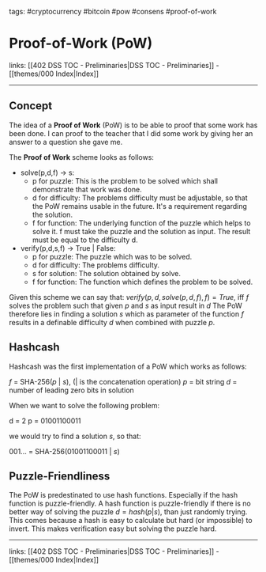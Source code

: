 tags: #cryptocurrency #bitcoin #pow #consens #proof-of-work

# Proof-of-Work (PoW)

links: [[402 DSS TOC - Preliminaries|DSS TOC - Preliminaries]] - [[themes/000 Index|Index]]

---

## Concept

The idea of a **Proof of Work** (PoW) is to be able to proof that some work has been done. I can proof to the teacher that I did some work by giving her an answer to a question she gave me.

The **Proof of Work** scheme looks as follows:

- solve(p,d,f) $\rightarrow$ s:
	- p for puzzle: This is the problem to be solved which shall demonstrate that work was done.
	- d for difficulty: The problems difficulty must be adjustable, so that the PoW remains usable in the future. It's a requirement regarding the solution.
	- f for function: The underlying function of the puzzle which helps to solve it. f must take the puzzle and the solution as input. The result must be equal to the difficulty d.
- verify(p,d,s,f) $\rightarrow$ True | False:
	- p for puzzle: The puzzle which was to be solved.
	- d for difficulty: The problems difficulty.
	- s for solution: The solution obtained by solve.
	- f for function: The function which defines the problem to be solved.

Given this scheme we can say that:
$verify(p,d,solve(p,d,f),f) = True$, iff $f$ solves the problem such that given $p$ and $s$ as input result in $d$
The PoW therefore lies in finding a solution $s$ which as parameter of the function $f$ results in a definable difficulty $d$ when combined with puzzle $p$.

## Hashcash

Hashcash was the first implementation of a PoW which works as follows:

$f$ = SHA-256($p$ | $s$), (| is the concatenation operation)
$p$ = bit string
$d$ = number of leading zero bits in solution

When we want to solve the following problem:

d = 2
p = 01001100011

we would try to find a solution $s$, so that:

001... = SHA-256(01001100011 | $s$)

## Puzzle-Friendliness

The PoW is predestinated to use hash functions. Especially if the hash function is puzzle-friendly. A hash function is puzzle-friendly if there is no better way of solving the puzzle $d = hash(p | s)$, than just randomly trying. This comes because a hash is easy to calculate but hard (or impossible) to invert. This makes verification easy but solving the puzzle hard.

---
links: [[402 DSS TOC - Preliminaries|DSS TOC - Preliminaries]] - [[themes/000 Index|Index]]